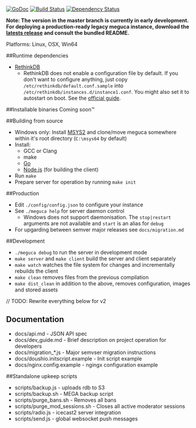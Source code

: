 [![GoDoc](https://godoc.org/github.com/bakape/meguca/server?status.svg)](https://godoc.org/github.com/bakape/meguca/server) [![Build Status](https://travis-ci.org/bakape/meguca.svg)](https://travis-ci.org/bakape/meguca) [![Dependency Status](https://david-dm.org/bakape/meguca.svg)](https://david-dm.org/bakape/meguca)

__Note: The version in the master branch is currently in early development.
For deploying a production-ready legacy meguca instance, download the [latests
release](https://github.com/bakape/meguca/releases/latest) and consult the
bundled README.__

Platforms: Linux, OSX, Win64

##Runtime dependencies
* [RethinkDB](https://rethinkdb.com/docs/install/)
    * RethinkDB does not enable a configuration file by default. If you don't
    want to configure anything, just copy `/etc/rethinkdb/default.conf.sample`
	into `/etc/rethinkdb/instances.d/instance1.conf`. You might also set it to
	autostart on boot. See the
    [official guide](http://www.rethinkdb.com/docs/start-on-startup/).

##Installable binaries
Coming soon™

##Building from source
* Windows only: Install [MSYS2](https://sourceforge.net/projects/msys2/) and
clone/move meguca somewhere within it's root directory (`C:\msys64` by default)
* Install:
    * GCC or Clang
    * make
    * [Go](https://golang.org/doc/install)
    * [Node.js](https://nodejs.org) (for building the client)
* Run `make`
* Prepare server for operation by running `make init`

##Production
* Edit `./config/config.json` to configure your instance
* See `./meguca help` for server daemon control
    * Windows does not support daemonisation. The `stop|restart` arguments
    are not available and `start` is an alias for `debug`
* For upgarding between semver major releases see `docs/migration.md`

##Development
* `./meguca debug` to run the server in development mode
* `make server` and `make client` build the server and client separately
* `make watch` watches the file system for changes and incrementally rebuilds
the client
* `make clean` removes files from the previous compilation
* `make dist_clean` in addition to the above, removes configuration, images and
stored assets

// TODO: Rewrite everything below for v2

## Documentation
* docs/api.md - JSON API spec
* docs/dev_guide.md - Brief description on project operation for developers
* docs/migration_*.js - Major semvser migration instructions
* docs/doushio.initscript.example - Init script example
* docs/nginx.config.example - ngingx configuration example

##Standalone upkeep scripts
* scripts/backup.js - uploads rdb to S3
* scripts/backup.sh - MEGA backup script
* scripts/purge_bans.sh - Removes all bans
* scripts/purge_mod_sessions.sh - Closes all active moderator sessions
* scripts/radio.js - icecast2 server integration
* scripts/send.js - global websocket push messages
